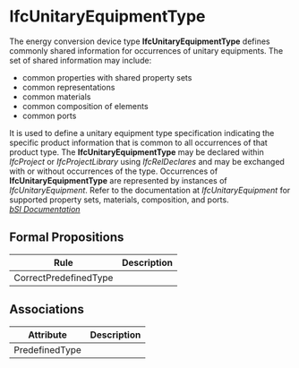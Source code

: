 IfcUnitaryEquipmentType
=======================
The energy conversion device type **IfcUnitaryEquipmentType** defines commonly
shared information for occurrences of unitary equipments. The set of shared
information may include:  
  
* common properties with shared property sets  
* common representations  
* common materials  
* common composition of elements  
* common ports  
  
It is used to define a unitary equipment type specification indicating the
specific product information that is common to all occurrences of that product
type. The **IfcUnitaryEquipmentType** may be declared within _IfcProject_ or
_IfcProjectLibrary_ using _IfcRelDeclares_ and may be exchanged with or
without occurrences of the type. Occurrences of **IfcUnitaryEquipmentType**
are represented by instances of _IfcUnitaryEquipment_. Refer to the
documentation at _IfcUnitaryEquipment_ for supported property sets, materials,
composition, and ports.  
[ _bSI
Documentation_](https://standards.buildingsmart.org/IFC/DEV/IFC4_2/FINAL/HTML/schema/ifchvacdomain/lexical/ifcunitaryequipmenttype.htm)


Formal Propositions
-------------------
| Rule                  | Description   |
|-----------------------|---------------|
| CorrectPredefinedType |               |

Associations
------------
| Attribute      | Description   |
|----------------|---------------|
| PredefinedType |               |


